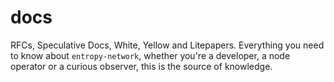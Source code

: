 # docs
RFCs, Speculative Docs, White, Yellow and Litepapers. Everything you need to know about `entropy-network`, whether you're a developer, a node operator or a curious observer, this is the source of knowledge. 
